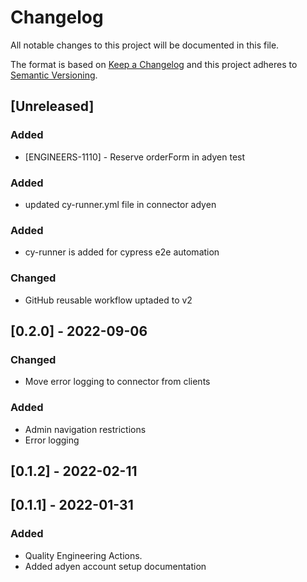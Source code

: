 # Changelog

All notable changes to this project will be documented in this file.

The format is based on [Keep a Changelog](http://keepachangelog.com/en/1.0.0/)
and this project adheres to [Semantic Versioning](http://semver.org/spec/v2.0.0.html).

## [Unreleased]

### Added 

- [ENGINEERS-1110] - Reserve orderForm in adyen test

### Added

- updated cy-runner.yml file in connector adyen

### Added

- cy-runner is added for cypress e2e automation

### Changed

- GitHub reusable workflow uptaded to v2

## [0.2.0] - 2022-09-06

### Changed

- Move error logging to connector from clients

### Added

- Admin navigation restrictions
- Error logging

## [0.1.2] - 2022-02-11

## [0.1.1] - 2022-01-31

### Added

- Quality Engineering Actions.
- Added adyen account setup documentation
